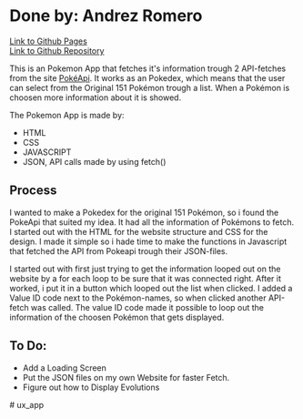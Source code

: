 <h1> Done by: Andrez Romero </h1>


<p><a href="https://andxz.github.io/pokemon_app/">Link to Github Pages</a> <br/>
    <a href="https://github.com/andxz/pokemon_app">Link to Github Repository</a> </p>

<p>

This is an Pokemon App that fetches it's information trough 2 API-fetches from the site     <a href="https://pokeapi.co/" target="_blank" >PokéApi</a>. It works as an Pokedex, which means that the user can select from the Original 151 Pokémon trough a list. When a Pokémon is choosen more information about it is showed.</p>

<p> 
The Pokemon App is made by:
<ul>
<li>HTML</li>
<li>CSS</li>
<li>JAVASCRIPT</li>
<li>JSON, API calls made by using fetch()</li>

</ul>

</p>

<h2>Process </h2>

I wanted to make a Pokedex for the original 151 Pokémon, so i found the PokeApi that suited my idea. It had all the information of Pokémons to fetch. I started out with the HTML for the website structure and CSS for the design. I made it simple so i hade time to make the functions in Javascript that fetched the API from Pokeapi trough their JSON-files.

I started out with first just trying to get the information looped out on the website by a for each loop to be sure that it was connected right. After it worked, i put it in a button which looped out the list when clicked. I added a Value ID code next to the Pokémon-names, so when clicked another API-fetch was called. The value ID code made it possible to loop out the information of the choosen Pokémon that gets displayed.

<h2> To Do: </h2>

<p> 
<ul>
<li>Add a Loading Screen</li>
<li>Put the JSON files on my own Website for faster Fetch.</li>
<li>Figure out how to Display Evolutions</li>
</ul>
</p>
# ux_app
